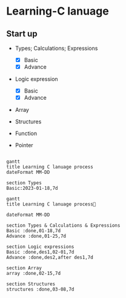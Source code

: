 # Learning-C lanuage
## Start up

- Types; Calculations; Expressions
  - [x] Basic
  - [X] Advance

- Logic expression
  - [x] Basic
  - [x] Advance 

- Array

- Structures

- Function

- Pointer

```mermaid

gantt
title Learning C lanuage process
dateFormat MM-DD

section Types
Basic:2023-01-18,7d

```


```mermaid
gantt
title Learning C lanuage process🌰

dateFormat MM-DD

section Types & Calculations & Expressions
Basic :done,01-18,7d
Advance :done,01-25,7d

section Logic expressions
Basic :done,des1,02-01,7d
Advance :done,des2,after des1,7d

section Array
array :done,02-15,7d

section Structures
structures :done,03-08,7d

```
